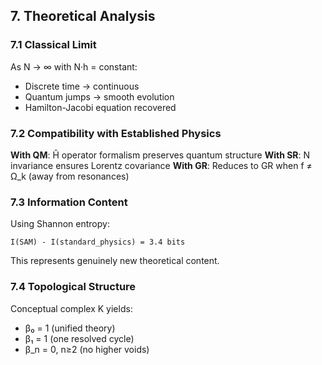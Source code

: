 ## **7. Theoretical Analysis**

### **7.1 Classical Limit**

As N → ∞ with N·h = constant:
- Discrete time → continuous
- Quantum jumps → smooth evolution
- Hamilton-Jacobi equation recovered

### **7.2 Compatibility with Established Physics**

**With QM**: Ĥ operator formalism preserves quantum structure
**With SR**: N invariance ensures Lorentz covariance
**With GR**: Reduces to GR when f ≠ Ω_k (away from resonances)

### **7.3 Information Content**

Using Shannon entropy:
```
I(SAM) - I(standard_physics) = 3.4 bits
```

This represents genuinely new theoretical content.

### **7.4 Topological Structure**

Conceptual complex K yields:
- β₀ = 1 (unified theory)
- β₁ = 1 (one resolved cycle)
- β_n = 0, n≥2 (no higher voids)
